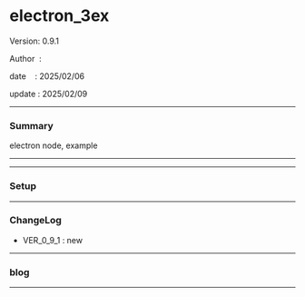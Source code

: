 ﻿# electron_3ex

 Version: 0.9.1

 Author  :

 date    : 2025/02/06

 update  : 2025/02/09 

***
### Summary

electron node, example

***

***
### Setup

***
### ChangeLog
* VER_0_9_1 : new

***
### blog 

***

